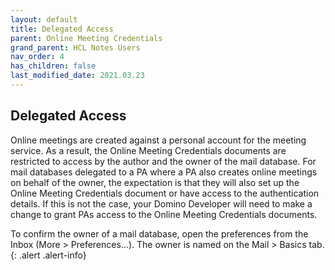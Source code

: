 ```yaml
---
layout: default
title: Delegated Access
parent: Online Meeting Credentials
grand_parent: HCL Notes Users
nav_order: 4
has_children: false
last_modified_date: 2021.03.23
---
```


## Delegated Access

Online meetings are created against a personal account for the meeting service. As a result, the Online Meeting Credentials documents are restricted to access by the author and the owner of the mail database. For mail databases delegated to a PA where a PA also creates online meetings on behalf of the owner, the expectation is that they will also set up the Online Meeting Credentials document or have access to the authentication details. If this is not the case, your Domino Developer will need to make a change to grant PAs access to the Online Meeting Credentials documents.

To confirm the owner of a mail database, open the preferences from the Inbox (More > Preferences...). The owner is named on the Mail > Basics tab.
{: .alert .alert-info}